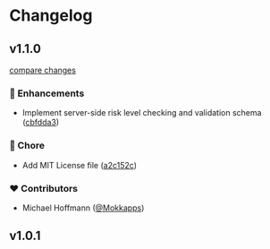 # Changelog


## v1.1.0

[compare changes](https://github.com/Mokkapps/nuxt-signupgate/compare/v1.0.1...v1.1.0)

### 🚀 Enhancements

- Implement server-side risk level checking and validation schema ([cbfdda3](https://github.com/Mokkapps/nuxt-signupgate/commit/cbfdda3))

### 🏡 Chore

- Add MIT License file ([a2c152c](https://github.com/Mokkapps/nuxt-signupgate/commit/a2c152c))

### ❤️ Contributors

- Michael Hoffmann ([@Mokkapps](https://github.com/Mokkapps))

## v1.0.1

